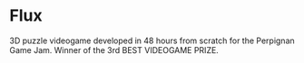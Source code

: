 # Flux
3D puzzle videogame developed in 48 hours from scratch for the Perpignan Game Jam. Winner of the 3rd BEST VIDEOGAME PRIZE.
